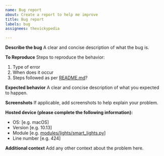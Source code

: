 ```yaml
---
name: Bug report
about: Create a report to help me improve
title: Bug report
labels: bug
assignees: thevickypedia

---
```


**Describe the bug**
A clear and concise description of what the bug is.

**To Reproduce**
Steps to reproduce the behavior:
1. Type of error
2. When does it occur
3. Steps followed as per [README.md](https://github.com/thevickypedia/Jarvis/blob/master/README.md)?

**Expected behavior**
A clear and concise description of what you expected to happen.

**Screenshots**
If applicable, add screenshots to help explain your problem.

**Hosted device (please complete the following information):**
 - OS: [e.g. macOS]
 - Version [e.g. 10.13]
 - Module [e.g. [modules/lights/smart_lights.py](https://github.com/thevickypedia/Jarvis/blob/master/modules/lights/smart_lights.py)]
 - Line number [e.g. 424]

**Additional context**
Add any other context about the problem here.
